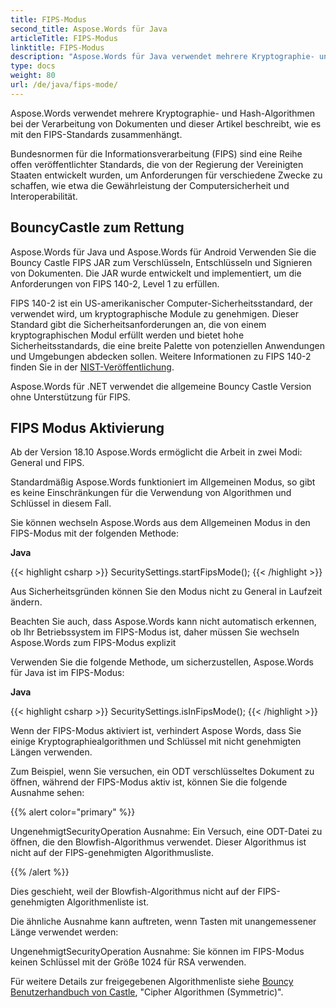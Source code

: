 ```yaml
---
title: FIPS-Modus
second_title: Aspose.Words für Java
articleTitle: FIPS-Modus
linktitle: FIPS-Modus
description: "Aspose.Words für Java verwendet mehrere Kryptographie- und Hash-Algorithmen bei der Verarbeitung von Dokumenten, um FIPS-Standards zu erfüllen."
type: docs
weight: 80
url: /de/java/fips-mode/
---
```


Aspose.Words verwendet mehrere Kryptographie- und Hash-Algorithmen bei der Verarbeitung von Dokumenten und dieser Artikel beschreibt, wie es mit den FIPS-Standards zusammenhängt.

Bundesnormen für die Informationsverarbeitung (FIPS) sind eine Reihe offen veröffentlichter Standards, die von der Regierung der Vereinigten Staaten entwickelt wurden, um Anforderungen für verschiedene Zwecke zu schaffen, wie etwa die Gewährleistung der Computersicherheit und Interoperabilität.

## BouncyCastle zum Rettung

Aspose.Words für Java und Aspose.Words für Android Verwenden Sie die Bouncy Castle FIPS JAR zum Verschlüsseln, Entschlüsseln und Signieren von Dokumenten. Die JAR wurde entwickelt und implementiert, um die Anforderungen von FIPS 140-2, Level 1 zu erfüllen.

FIPS 140-2 ist ein US-amerikanischer Computer-Sicherheitsstandard, der verwendet wird, um kryptographische Module zu genehmigen. Dieser Standard gibt die Sicherheitsanforderungen an, die von einem kryptographischen Modul erfüllt werden und bietet hohe Sicherheitsstandards, die eine breite Palette von potenziellen Anwendungen und Umgebungen abdecken sollen. Weitere Informationen zu FIPS 140-2 finden Sie in der [NIST-Veröffentlichung](https://www.nist.gov/publications/security-requirements-cryptographic-modules-includes-change-notices-1232002?pub_id=902003).

Aspose.Words für .NET verwendet die allgemeine Bouncy Castle Version ohne Unterstützung für FIPS.

## FIPS Modus Aktivierung

Ab der Version 18.10 Aspose.Words ermöglicht die Arbeit in zwei Modi: General und FIPS.

Standardmäßig Aspose.Words funktioniert im Allgemeinen Modus, so gibt es keine Einschränkungen für die Verwendung von Algorithmen und Schlüssel in diesem Fall.

Sie können wechseln Aspose.Words aus dem Allgemeinen Modus in den FIPS-Modus mit der folgenden Methode:

**Java**

{{< highlight csharp >}}
SecuritySettings.startFipsMode();
{{< /highlight >}}

Aus Sicherheitsgründen können Sie den Modus nicht zu General in Laufzeit ändern.

Beachten Sie auch, dass Aspose.Words kann nicht automatisch erkennen, ob Ihr Betriebssystem im FIPS-Modus ist, daher müssen Sie wechseln Aspose.Words zum FIPS-Modus explizit

Verwenden Sie die folgende Methode, um sicherzustellen, Aspose.Words für Java ist im FIPS-Modus:

**Java**

{{< highlight csharp >}}
SecuritySettings.isInFipsMode();
{{< /highlight >}}

Wenn der FIPS-Modus aktiviert ist, verhindert Aspose Words, dass Sie einige Kryptographiealgorithmen und Schlüssel mit nicht genehmigten Längen verwenden.

Zum Beispiel, wenn Sie versuchen, ein ODT verschlüsseltes Dokument zu öffnen, während der FIPS-Modus aktiv ist, können Sie die folgende Ausnahme sehen:

{{% alert color="primary" %}}

UngenehmigtSecurityOperation Ausnahme: Ein Versuch, eine ODT-Datei zu öffnen, die den Blowfish-Algorithmus verwendet. Dieser Algorithmus ist nicht auf der FIPS-genehmigten Algorithmusliste.

{{% /alert %}}

Dies geschieht, weil der Blowfish-Algorithmus nicht auf der FIPS-genehmigten Algorithmenliste ist.

Die ähnliche Ausnahme kann auftreten, wenn Tasten mit unangemessener Länge verwendet werden:

UngenehmigtSecurityOperation Ausnahme: Sie können im FIPS-Modus keinen Schlüssel mit der Größe 1024 für RSA verwenden.

Für weitere Details zur freigegebenen Algorithmenliste siehe [Bouncy Benutzerhandbuch von Castle](https://downloads.bouncycastle.org/fips-java/docs/BC-FJA-UserGuide-1.0.1.pdf), "Cipher Algorithmen (Symmetric)".


